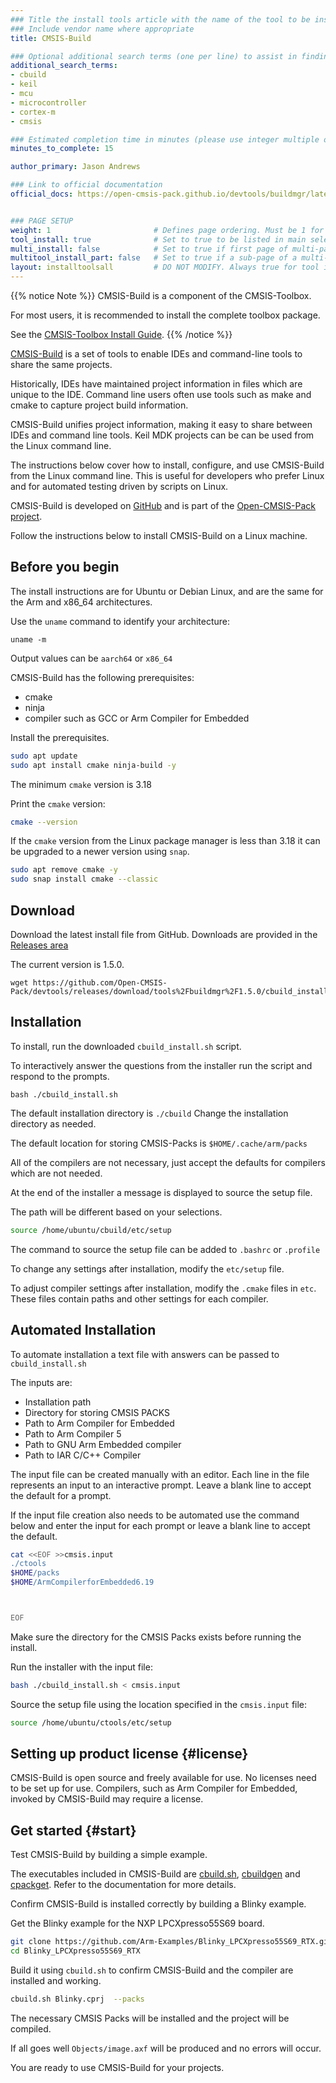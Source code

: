 ```yaml
---
### Title the install tools article with the name of the tool to be installed
### Include vendor name where appropriate
title: CMSIS-Build

### Optional additional search terms (one per line) to assist in finding the article
additional_search_terms:
- cbuild
- keil
- mcu
- microcontroller
- cortex-m
- cmsis

### Estimated completion time in minutes (please use integer multiple of 5)
minutes_to_complete: 15

author_primary: Jason Andrews

### Link to official documentation
official_docs: https://open-cmsis-pack.github.io/devtools/buildmgr/latest/index.html


### PAGE SETUP
weight: 1                       # Defines page ordering. Must be 1 for first (or only) page.
tool_install: true              # Set to true to be listed in main selection page, else false
multi_install: false            # Set to true if first page of multi-page article, else false
multitool_install_part: false   # Set to true if a sub-page of a multi-page article, else false
layout: installtoolsall         # DO NOT MODIFY. Always true for tool install articles
---
```

{{% notice Note %}}
CMSIS-Build is a component of the CMSIS-Toolbox.

For most users, it is recommended to install the complete toolbox package.

See the [CMSIS-Toolbox Install Guide](../cmsis-toolbox).
{{% /notice %}}

[CMSIS-Build](https://open-cmsis-pack.github.io/devtools/buildmgr/latest/index.html) is a set of tools to enable IDEs and command-line tools to share the same projects. 

Historically, IDEs have maintained project information in files which are unique to the IDE. Command line users often use tools such as make and cmake to capture project build information. 

CMSIS-Build unifies project information, making it easy to share between IDEs and command line tools. Keil MDK projects can be can be used from the Linux command line.

The instructions below cover how to install, configure, and use CMSIS-Build from the Linux command line. This is useful for developers who prefer Linux and for automated testing driven by scripts on Linux.

CMSIS-Build is developed on [GitHub](https://github.com/Open-CMSIS-Pack/devtools) and is part of the [Open-CMSIS-Pack project](https://www.open-cmsis-pack.org/).

Follow the instructions below to install CMSIS-Build on a Linux machine.

## Before you begin

The install instructions are for Ubuntu or Debian Linux, and are the same for the Arm and x86_64 architectures.

Use the `uname` command to identify your architecture:

```console
uname -m
```

Output values can be `aarch64` or `x86_64` 

CMSIS-Build has the following prerequisites: 
- cmake
- ninja
- compiler such as GCC or Arm Compiler for Embedded

Install the prerequisites.

```bash
sudo apt update
sudo apt install cmake ninja-build -y
```

The minimum `cmake` version is 3.18

Print the `cmake` version:

```bash
cmake --version
```

If the `cmake` version from the Linux package manager is less than 3.18 it can be upgraded to a newer version using `snap`.

```bash
sudo apt remove cmake -y
sudo snap install cmake --classic
```

## Download 

Download the latest install file from GitHub. Downloads are provided in the [Releases area](https://github.com/Open-CMSIS-Pack/devtools/releases)

The current version is 1.5.0. 

```console
wget https://github.com/Open-CMSIS-Pack/devtools/releases/download/tools%2Fbuildmgr%2F1.5.0/cbuild_install.sh
```

## Installation

To install, run the downloaded `cbuild_install.sh` script.

To interactively answer the questions from the installer run the script and respond to the prompts.

```console
bash ./cbuild_install.sh
```

The default installation directory is `./cbuild` Change the installation directory as needed.

The default location for storing CMSIS-Packs is `$HOME/.cache/arm/packs`

All of the compilers are not necessary, just accept the defaults for compilers which are not needed. 

At the end of the installer a message is displayed to source the setup file.

The path will be different based on your selections.

```bash
source /home/ubuntu/cbuild/etc/setup
```

The command to source the setup file can be added to `.bashrc` or `.profile` 

To change any settings after installation, modify the `etc/setup` file. 

To adjust compiler settings after installation, modify the `.cmake` files in `etc`. These files contain paths and other settings for each compiler. 

## Automated Installation

To automate installation a text file with answers can be passed to `cbuild_install.sh`

The inputs are:
- Installation path
- Directory for storing CMSIS PACKS
- Path to Arm Compiler for Embedded
- Path to Arm Compiler 5
- Path to GNU Arm Embedded compiler
- Path to IAR C/C++ Compiler

The input file can be created manually with an editor. Each line in the file represents an input to an interactive prompt. Leave a blank line to accept the default for a prompt.

If the input file creation also needs to be automated use the command below and enter the input for each prompt or leave a blank line to accept the default.

```bash
cat <<EOF >>cmsis.input
./ctools
$HOME/packs
$HOME/ArmCompilerforEmbedded6.19



EOF
```

Make sure the directory for the CMSIS Packs exists before running the install.

Run the installer with the input file:

```bash
bash ./cbuild_install.sh < cmsis.input
```

Source the setup file using the location specified in the `cmsis.input` file:

```bash
source /home/ubuntu/ctools/etc/setup
```

## Setting up product license {#license}

CMSIS-Build is open source and freely available for use. No licenses need to be set up for use. Compilers, such as Arm Compiler for Embedded, invoked by CMSIS-Build may require a license.

## Get started {#start}

Test CMSIS-Build by building a simple example.

The executables included in CMSIS-Build are [cbuild.sh](https://open-cmsis-pack.github.io/devtools/buildmgr/latest/cbuild.html), [cbuildgen](https://open-cmsis-pack.github.io/devtools/buildmgr/latest/cbuildgen.html) and [cpackget](https://open-cmsis-pack.github.io/devtools/buildmgr/latest/cpackget.html). Refer to the documentation for more details.

Confirm CMSIS-Build is installed correctly by building a Blinky example.

Get the Blinky example for the NXP LPCXpresso55S69 board.

```bash
git clone https://github.com/Arm-Examples/Blinky_LPCXpresso55S69_RTX.git
cd Blinky_LPCXpresso55S69_RTX
```

Build it using `cbuild.sh` to confirm CMSIS-Build and the compiler are installed and working.

```bash
cbuild.sh Blinky.cprj  --packs
```

The necessary CMSIS Packs will be installed and the project will be compiled. 

If all goes well `Objects/image.axf` will be produced and no errors will occur.

You are ready to use CMSIS-Build for your projects.
